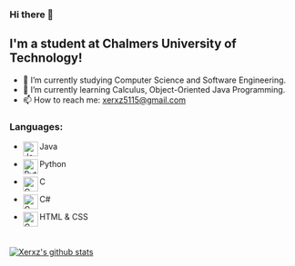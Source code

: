 ### Hi there 👋

## I'm a student at Chalmers University of Technology!
- 🔭 I’m currently studying Computer Science and Software Engineering.
- 🌱 I’m currently learning Calculus, Object-Oriented Java Programming.
- 📫 How to reach me: xerxz5115@gmail.com

### Languages:
- <img align="left" alt="Java" width="26px" src="https://image.flaticon.com/icons/png/512/226/226777.png"/>Java

- <img align="left" alt="Python" width="26px" src="https://cdn3.iconfinder.com/data/icons/logos-and-brands-adobe/512/267_Python-512.png"/>Python

- <img align="left" alt="C" width="26px" src="https://cdn.iconscout.com/icon/free/png-512/c-programming-569564.png"/>C

- <img align="left" alt="C" width="26px" src="https://upload.wikimedia.org/wikipedia/commons/7/7a/C_Sharp_logo.svg"/>C#

- <img align="left" alt="C" width="26px" src="https://cdn.worldvectorlogo.com/logos/html-5.svg"/>HTML & CSS

<br>


 
 
[![Xerxz's github stats](https://github-readme-stats.vercel.app/api?username=Xerxz)](https://github.com/Xerxz/github-readme-stats)
